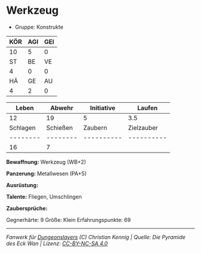 # Werkzeug  
- Gruppe: Konstrukte  

| KÖR | AGI | GEI |  
| --- | --- | --- |  
| 10  | 5   | 0   |
| ST  | BE  | VE  |  
| 4   | 0   | 0   |
| HÄ  | GE  | AU  |  
| 4   | 2   | 0   |


| Leben    | Abwehr   | Initiative | Laufen     |
| -------- | -------- | ---------- | ---------- |
| 12       | 19       | 5          | 3.5        |
| Schlagen | Schießen | Zaubern    | Zielzauber |
| -------- | -------- | ---------- | ---------- |
| 16       | 7        |            |            |

**Bewaffnung:**
Werkzeug (WB+2)

**Panzerung:**
Metallwesen (PA+5)

**Ausrüstung:**


**Talente:**
Fliegen, Umschlingen

**Zaubersprüche:**


Gegnerhärte: 9
Größe: Klein
Erfahrungspunkte: 69



___
*Fanwerk für [Dungeonslayers](https://www.dungeonslayers.net/) (C) Christian Kennig | Quelle: Die Pyramide des Eck Wan | Lizenz: [CC-BY-NC-SA 4.0](https://creativecommons.org/licenses/by-nc-sa/4.0/deed.de)*